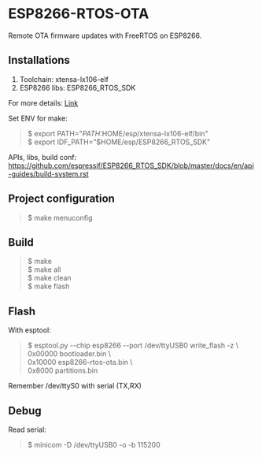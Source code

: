 # ESP8266-RTOS-OTA

Remote OTA firmware updates with FreeRTOS on ESP8266.

## Installations

1) Toolchain: xtensa-lx106-elf
2) ESP8266 libs: ESP8266_RTOS_SDK

For more details: [Link](https://docs.espressif.com/projects/esp8266-rtos-sdk/en/latest/get-started/index.html)

Set ENV for make:
>$ export PATH="$PATH:$HOME/esp/xtensa-lx106-elf/bin"  <br>
>$ export IDF_PATH="$HOME/esp/ESP8266_RTOS_SDK"

APIs, libs, build conf: <br>
https://github.com/espressif/ESP8266_RTOS_SDK/blob/master/docs/en/api-guides/build-system.rst

## Project configuration

>$ make menuconfig

## Build

>$ make          <br>
>$ make all      <br>
>$ make clean    <br>
>$ make flash

## Flash

With esptool:
>$ esptool.py --chip esp8266 --port /dev/ttyUSB0 write_flash -z \\  <br>
>   0x00000 bootloader.bin \\        <br>
>   0x10000 esp8266-rtos-ota.bin \\  <br>
>   0x8000 partitions.bin

Remember /dev/ttyS0 with serial (TX,RX)

## Debug

Read serial:
>$ minicom -D /dev/ttyUSB0 -o -b 115200
